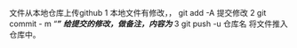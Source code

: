文件从本地仓库上传github
1 本地文件有修改，， git add -A 提交修改
2 git commit - m “***”  给提交的修改，做备注，内容为***
3 git push -u 仓库名   将文件推入仓库中。